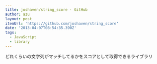 ```yaml
---
title: joshaven/string_score · GitHub
author: azu
layout: post
itemUrl: 'https://github.com/joshaven/string_score'
date: '2013-04-07T08:54:35.390Z'
tags:
  - JavaScript
  - library
---
```

どれくらいの文字列がマッチしてるかをスコアとして取得できるライブラリ
